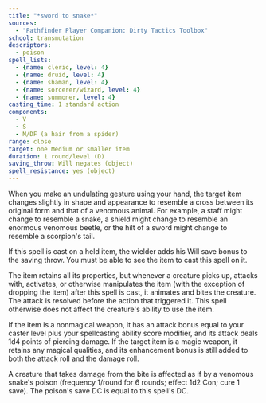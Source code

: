 ```yaml
---
title: "*sword to snake*"
sources:
  - "Pathfinder Player Companion: Dirty Tactics Toolbox"
school: transmutation
descriptors:
  - poison
spell_lists:
  - {name: cleric, level: 4}
  - {name: druid, level: 4}
  - {name: shaman, level: 4}
  - {name: sorcerer/wizard, level: 4}
  - {name: summoner, level: 4}
casting_time: 1 standard action
components:
  - V
  - S
  - M/DF (a hair from a spider)
range: close
target: one Medium or smaller item
duration: 1 round/level (D)
saving_throw: Will negates (object)
spell_resistance: yes (object)
---
```


When you make an undulating gesture using your hand, the target item changes slightly in shape and appearance to resemble a cross between its original form and that of a venomous animal. For example, a staff might change to resemble a snake, a shield might change to resemble an enormous venomous beetle, or the hilt of a sword might change to resemble a scorpion's tail.

If this spell is cast on a held item, the wielder adds his Will save bonus to the saving throw. You must be able to see the item to cast this spell on it.

The item retains all its properties, but whenever a creature picks up, attacks with, activates, or otherwise manipulates the item (with the exception of dropping the item) after this spell is cast, it animates and bites the creature. The attack is resolved before the action that triggered it. This spell otherwise does not affect the creature's ability to use the item.

If the item is a nonmagical weapon, it has an attack bonus equal to your caster level plus your spellcasting ability score modifier, and its attack deals 1d4 points of piercing damage. If the target item is a magic weapon, it retains any magical qualities, and its enhancement bonus is still added to both the attack roll and the damage roll.

A creature that takes damage from the bite is affected as if by a venomous snake's poison (frequency 1/round for 6 rounds; effect 1d2 Con; cure 1 save). The poison's save DC is equal to this spell's DC.

